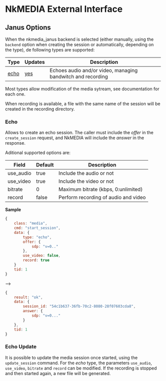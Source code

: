 # NkMEDIA External Interface

## Janus Options

When the nkmedia_janus backend is selected (either manually, using the `backend` option when creating the session or automatically, depending on the type), de following types are supported:

Type|Updates|Description
---|---|---
[echo](#echo)|[yes](#echo-update)|Echoes audio and/or video, managing bandwitch and recording

Most types allow modification of the media sytream, see documentation for each one.

When recording is available, a file with the same name of the session will be created in the recording directory.


### Echo

Allows to create an echo session. The caller must include the _offer_ in the `create_session` request, and NkMEDIA will include the _answer_ in the response.

 Aditional supported options are:


Field|Default|Description
---|---|---
use_audio|true|Include the audio or not
use_video|true|Include the video or not
bitrate|0|Maximum bitrate (kbps, 0:unlimited)
record|false|Perform recording of audio and video


**Sample**

```js
{
	class: "media",
	cmd: "start_session",
	data: {
		type: "echo",
		offer: {
			sdp: "v=0.."
		},
		use_video: false,
		record: true
	}
	tid: 1
}
```
-->
```js
{
	result: "ok",
	data: {
		session_id: "54c1b637-36fb-70c2-8080-28f07603cda8",
		answer: {
			sdp: "v=0..."
		}
	},
	tid: 1
}
```

### Echo Update

It is possible to update the media session once started, using the `update_session` command. For the _echo_ type, the parameters `use_audio`, `use_video`, `bitrate` and `record` can be modified. If the recording is stopped and then started again, a new file will be generated.

